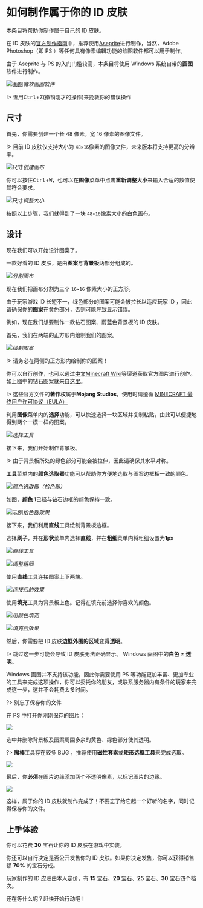 # 如何制作属于你的 ID 皮肤

本条目将帮助你制作属于自己的 ID 皮肤。

在 ID 皮肤的[官方制作指南](https://itsnathang.me/plugins/nameplates/#/creating-nameplates)中，推荐使用[Aseprite](https://www.aseprite.org/)进行制作，当然，Adobe Photoshop（即 PS ）等任何具有像素编辑功能的绘图软件都可以用于制作。

由于 Aseprite 与 PS 的入门门槛较高，本条目将使用 Windows 系统自带的**画图**软件进行制作。

![画图](https://www.hualigs.cn/image/6038bf57a070a.jpg)*微软画图软件*

!> 善用<kbd>Ctrl</kbd>+<kbd>Z</kbd>(撤销刚才的操作)来挽救你的错误操作

## 尺寸

首先，你需要创建一个长 48 像素，宽 16 像素的图像文件。

!> 目前 ID 皮肤仅支持大小为 `48×16`像素的图像文件，未来版本将支持更高的分辨率。

![尺寸](https://www.hualigs.cn/image/6038bf0474146.jpg)*创建画布*

你可以按住<kbd>Ctrl</kbd>+<kbd>W</kbd>，也可以在**图像**菜单中点击**重新调整大小**来输入合适的数值使其符合要求。

![尺寸](https://www.hualigs.cn/image/6038c0f645aa7.jpg)*调整大小*

按照以上步骤，我们就得到了一块 `48×16`像素大小的白色画布。

## 设计

现在我们可以开始设计图案了。

一款好看的 ID 皮肤，是由**图案**与**背景板**两部分组成的。

![](https://www.hualigs.cn/image/6038c3b5f00d8.jpg)*分割画布*

现在我们把画布分割为三个 `16×16` 像素大小的正方形。

由于玩家游戏 ID 长短不一，绿色部分的图案可能会被拉长以适应玩家 ID ，因此请确保你的**图案**在黄色部分，否则可能导致显示错误。

例如，现在我们想要制作一款钻石图案、蔚蓝色背景板的 ID 皮肤。

首先，我们在两端的正方形内绘制我们的图案。

![](https://www.hualigs.cn/image/6038c9081310d.jpg)*绘制图案*

!> 请务必在两侧的正方形内绘制你的图案！

你可以自行创作，也可以通过[中文Minecraft Wiki](https://minecraft-zh.gamepedia.com/Minecraft_Wiki:%E5%85%B3%E4%BA%8E)等渠道获取官方图片进行创作。如上图中的钻石图案就来自[这里](https://wiki.biligame.com/mc/%E6%96%87%E4%BB%B6:Diamond_Revision_2.png)。

!> 这些官方文件的**著作权**属于**Mojang Studios**，使用时请遵循 [MINECRAFT 最终用户许可协议（EULA）](https://account.mojang.com/documents/minecraft_eula)

利用**图像**菜单内的**选择**功能，可以快速选择一块区域并复制粘贴，由此可以便捷地得到两个一模一样的图案。

![](https://www.hualigs.cn/image/6038caea1fed9.jpg)*选择工具*

接下来，我们开始制作背景板。

!> 由于背景板所处的绿色部分可能会被拉伸，因此请确保其水平对称。

**工具**菜单内的**颜色选取器**功能可以帮助你方便地选取与图案边框相一致的颜色。

![](https://www.hualigs.cn/image/6038cbf392df7.jpg)*颜色选取器（拾色器）*

如图，**颜色 1**已经与钻石边框的颜色保持一致。

![示例](https://www.hualigs.cn/image/6038cd19c541b.jpg)*拾色器效果*

接下来，我们利用**直线**工具绘制背景板边框。

选择**刷子**，并在**形状**菜单内选择**直线**，并在**粗细**菜单内将粗细设置为**1px**

![](https://www.hualigs.cn/image/6038ce020a4cb.jpg)*直线工具*

![](https://www.hualigs.cn/image/6038cec1b673f.jpg)*调整粗细*

使用**直线**工具连接图案上下两端。

![](https://www.hualigs.cn/image/6038cf5c3c450.jpg)*连接后的效果*

使用**填充**工具为背景板上色。记得在填充前选择你喜欢的颜色。

![](https://www.hualigs.cn/image/6038d0afdf6a6.jpg)*用颜色填充*

![](https://www.hualigs.cn/image/6038d1d4ccedc.jpg)*填充后效果*

然后，你需要把 ID 皮肤**边框外围的区域**变得**透明**。

!> 跳过这一步可能会导致 ID 皮肤无法正确显示。 Windows 画图中的**白色** ≠ **透明**。

Windows 画图并不支持该功能，因此你需要使用 PS 等功能更加丰富、更加专业的工具来完成这项操作，你可以委托你的朋友，或联系服务器内有条件的玩家来完成这一步，这并不会耗费太多时间。

?> 别忘了保存你的文件

在 PS 中打开你刚刚保存的图片：

![](https://www.hualigs.cn/image/6038d84097475.jpg)

选中并删除背景板及图案周围多余的黄色、绿色部分使其透明。

?> **魔棒**工具存在较多 BUG ，推荐使用**磁性套索**或**矩形选框工具**来完成选取。

![](https://www.hualigs.cn/image/6038dcb75dffc.jpg)

最后，你**必须**在图片边缘添加两个不透明像素，以标记图片的边缘。

![](https://www.hualigs.cn/image/6038dd774fe45.jpg)

这样，属于你的 ID 皮肤就制作完成了！不要忘了给它起一个好听的名字，同时记得保存你的文件。

## 上手体验

你可以花费 **30** 宝石让你的 ID 皮肤在游戏中实装。

你还可以自行决定是否公开发售你的 ID 皮肤。如果你决定发售，你可以获得销售额 **70%** 的宝石分成。

玩家制作的 ID 皮肤由本人定价，有 **15** 宝石、**20** 宝石、**25** 宝石、**30** 宝石四个档次。

还在等什么呢？赶快开始行动吧！
